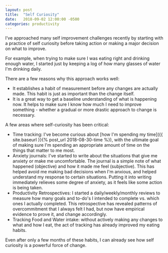 ```yaml
---
layout: post
title:  "Self Curiosity"
date:   2018-09-02 12:00:00 -0500
categories: productivity
---
```


I’ve approached many self improvement challenges recently by starting with a practice of self curiosity before taking action or making a major decision on what to improve.

For example, when trying to make sure I was eating right and drinking enough water, I started just by keeping a log of how many glasses of water I'm drinking daily. 

There are a few reasons why this approach works well:
* It establishes a habit of measurement before any changes are actually made. This habit is just as important than the change itself.
* It is a great way to get a baseline understanding of what is happening now. It helps to make sure I know how much I need to improve something - whether a gradual or more drastic approach to change is necessary.

A few areas where self-curiosity has been critical:
* Time tracking: I've become curious about [how I'm spending my time]({{ site.baseurl }}{% post_url 2018-08-30-time %}), with the ultimate goal of making sure I'm spending an appropriate amount of time on the things that matter to me most. 
* Anxiety journals: I've started to write about the situations that give me anxiety or make me uncomfortable. The journal is a simple note of what happened (objective) and how it made me feel (subjective). This has helped avoid me making bad decisions when I'm anxious, and helped understand my response to certain situations. Putting it into writing immediately relieves some degree of anxiety, as it feels like some action is being taken. 
* Productivity Retrospectives: I started a daily/weekly/monthly reviews to measure how many goals and to-do's I intended to complete vs. which ones I actually completed. This retrospective has revealed patterns of overcommitment that I always felt I had, but now have empirical evidence to prove it, and change accordingly.
* Tracking Food and Water intake: without actively making any changes to what and how I eat, the act of tracking has already improved my eating habits.

Even after only a few months of these habits, I can already see how self curiosity is a powerful force of change.